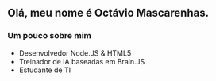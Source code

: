 ## Olá, meu nome é Octávio Mascarenhas.

### Um pouco sobre mim

<ul>
  <li>Desenvolvedor Node.JS & HTML5</li>
  <li>Treinador de IA baseadas em Brain.JS</li>
  <li>Estudante de TI</li>
</ul>
